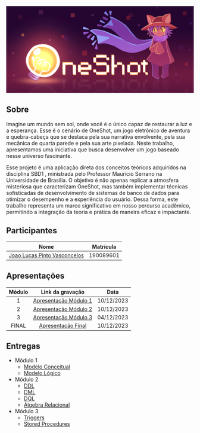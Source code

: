 <div align="center">
<img src="docs/images/banner-2.png" />
</div>

## Sobre
Imagine um mundo sem sol, onde você é o único capaz de restaurar a luz e a esperança. Esse é o cenário de OneShot, um jogo eletrônico de aventura e quebra-cabeça que se destaca pela sua narrativa envolvente, pela sua mecânica de quarta parede e pela sua arte pixelada. Neste trabalho, apresentamos uma iniciativa que busca desenvolver um jogo baseado nesse universo fascinante. 

Esse projeto é uma aplicação direta dos conceitos teóricos adquiridos na disciplina SBD1 , ministrada pelo Professor Mauricio Serrano na Universidade de Brasília. O objetivo é não apenas replicar a atmosfera misteriosa que caracterizam OneShot, mas também implementar técnicas sofisticadas de desenvolvimento de sistemas de banco de dados para otimizar o desempenho e a experiência do usuário. Dessa forma, este trabalho representa um marco significativo em nosso percurso acadêmico, permitindo a integração da teoria e prática de maneira eficaz e impactante.

## Participantes

|                         Nome                         | Matrícula |
| :--------------------------------------------------: | :-------: |
| [Joao Lucas Pinto Vasconcelos](github.com/HacKairos) | 190089601 |

## Apresentações


| Módulo |                                             Link da gravação                                              |    Data    |
| :----: | :-------------------------------------------------------------------------------------------------------: | :--------: |
|   1    |     [Apresentação Módulo 1](https://sbd1.github.io/2023.2-OneShot/documentos/apresentacoes/modulo-1/)     | 10/12/2023 |
|   2    |     [Apresentação Módulo 2](https://sbd1.github.io/2023.2-OneShot/documentos/apresentacoes/modulo-2/)     | 10/12/2023 |
|   3    |     [Apresentação Módulo 3](https://sbd1.github.io/2023.2-OneShot/documentos/apresentacoes/modulo-3/)     | 04/12/2023 |
| FINAL  | [Apresentação  Final](https://sbd1.github.io/2023.2-OneShot/documentos/apresentacoes/modulo-Final/) | 10/12/2023 |

## Entregas

- Módulo 1
  - [Modelo Conceitual](https://sbd1.github.io/2023.2-OneShot/documentos/modelagem/modelo-conceitual/)
  - [Modelo Lógico](https://sbd1.github.io/2023.2-OneShot/documentos/modelagem/modelo-logico/)
- Módulo 2
  - [DDL](https://sbd1.github.io/2023.2-OneShot/documentos/projeto-fisico/ddl/)
  - [DML](https://sbd1.github.io/2023.2-OneShot/documentos/projeto-fisico/dml/)
  - [DQL](https://sbd1.github.io/2023.2-OneShot/documentos/projeto-fisico/dql/)
  - [Álgebra Relacional](https://sbd1.github.io/2023.2-OneShot/documentos/projeto-fisico/algebra/)
- Módulo 3
    - [Triggers](https://sbd1.github.io/2023.2-OneShot/documentos/projeto-fisico/triggers/)
    - [Stored Procedures](https://sbd1.github.io/2023.2-OneShot/documentos/projeto-fisico/stored-procedures/)
